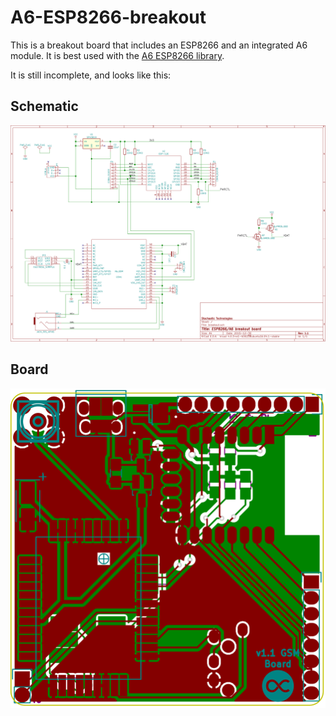 A6-ESP8266-breakout
===================

This is a breakout board that includes an ESP8266 and an integrated A6 module.
It is best used with the [A6 ESP8266
library](https://github.com/skorokithakis/A6lib).

It is still incomplete, and looks like this:

## Schematic

<img src="images/schematic.png" />

## Board

<img src="images/board.png" />
